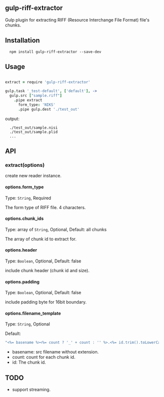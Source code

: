 ## gulp-riff-extractor

Gulp plugin for extracting RIFF (Resource Interchange File Format) file's chunks.

## Installation
```
  npm install gulp-riff-extractor --save-dev
```

## Usage

```coffeescript

extract = require 'gulp-riff-extractor'

gulp.task '_test-default', ['default'], ->
  gulp.src ["sample.riff"]
    .pipe extract
      form_type: 'NIKS'
      .pipe gulp.dest './test_out'
```

output:
```
  ./test_out/sample.nisi
  ./test_out/sample.plid
  ...
```




## API

### extract(options)
 create new reader instance.

#### options.form_type
Type: `String`, Required

The form type of RIFF file. 4 characters.

#### options.chunk_ids
Type: array of  `String`, Optional, Default: all chunks

The array of chunk id to extract for.

#### options.header
Type: `Boolean`, Optional, Default: false

include chunk header (chunk id and size).

#### options.padding
Type: `Boolean`, Optional, Default: false

include padding byte for 16bit boundary.

#### options.filename_template
Type: `String`, Optional

Default:
```javascript
"<%= basename %><%= count ? '_' + count : '' %>.<%= id.trim().toLowerCase() %>"
```

- basename: src filename without extension.
- count: count for each chunk id. 
- id: The chunk id. 


## TODO
- support streaming.
